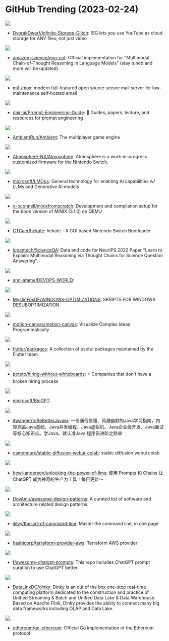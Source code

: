 # GitHub Trending (2023-02-24)

![](https://img.shields.io/badge/Rust-New%202-green?style=flat-square&logo=appveyor)
- [DvorakDwarf/Infinite-Storage-Glitch](https://github.com/DvorakDwarf/Infinite-Storage-Glitch): ISG lets you use YouTube as cloud storage for ANY files, not just video

![](https://img.shields.io/badge/Python-New%20682-green?style=flat-square&logo=appveyor)
- [amazon-science/mm-cot](https://github.com/amazon-science/mm-cot): Official implementation for "Multimodal Chain-of-Thought Reasoning in Language Models" (stay tuned and more will be updated)

![](https://img.shields.io/badge/Go-New%20613-green?style=flat-square&logo=appveyor)
- [mjl-/mox](https://github.com/mjl-/mox): modern full-featured open source secure mail server for low-maintenance self-hosted email

![](https://img.shields.io/badge/Jupyter%20Notebook-New%201-green?style=flat-square&logo=appveyor)
- [dair-ai/Prompt-Engineering-Guide](https://github.com/dair-ai/Prompt-Engineering-Guide): 🐙 Guides, papers, lecture, and resources for prompt engineering

![](https://img.shields.io/badge/Rust-New%20459-green?style=flat-square&logo=appveyor)
- [AmbientRun/Ambient](https://github.com/AmbientRun/Ambient): The multiplayer game engine

![](https://img.shields.io/badge/C%2B%2B-New%2043-green?style=flat-square&logo=appveyor)
- [Atmosphere-NX/Atmosphere](https://github.com/Atmosphere-NX/Atmosphere): Atmosphère is a work-in-progress customized firmware for the Nintendo Switch.

![](https://img.shields.io/badge/Python-New%2062-green?style=flat-square&logo=appveyor)
- [microsoft/LMOps](https://github.com/microsoft/LMOps): General technology for enabling AI capabilities w/ LLMs and Generative AI models

![](https://img.shields.io/badge/C-New%20276-green?style=flat-square&logo=appveyor)
- [o-oconnell/minixfromscratch](https://github.com/o-oconnell/minixfromscratch): Development and compilation setup for the book version of MINIX (3.1.0) on QEMU

![](https://img.shields.io/badge/C-New%2013-green?style=flat-square&logo=appveyor)
- [CTCaer/hekate](https://github.com/CTCaer/hekate): hekate - A GUI based Nintendo Switch Bootloader

![](https://img.shields.io/badge/Python-New%2025-green?style=flat-square&logo=appveyor)
- [lupantech/ScienceQA](https://github.com/lupantech/ScienceQA): Data and code for NeurIPS 2022 Paper "Learn to Explain: Multimodal Reasoning via Thought Chains for Science Question Answering".

![](https://img.shields.io/badge/none-New%2017-green?style=flat-square&logo=appveyor)
- [ann-afame/DEVOPS-WORLD](https://github.com/ann-afame/DEVOPS-WORLD): 

![](https://img.shields.io/badge/PowerShell-New%2064-green?style=flat-square&logo=appveyor)
- [MysticFoxDE/WINDOWS-OPTIMIZATIONS](https://github.com/MysticFoxDE/WINDOWS-OPTIMIZATIONS): SKRIPTS FOR WINDOWS DESUBOPTIMIZATION

![](https://img.shields.io/badge/TypeScript-New%20173-green?style=flat-square&logo=appveyor)
- [motion-canvas/motion-canvas](https://github.com/motion-canvas/motion-canvas): Visualize Complex Ideas Programmatically

![](https://img.shields.io/badge/Dart-New%2017-green?style=flat-square&logo=appveyor)
- [flutter/packages](https://github.com/flutter/packages): A collection of useful packages maintained by the Flutter team

![](https://img.shields.io/badge/JavaScript-New%2067-green?style=flat-square&logo=appveyor)
- [poteto/hiring-without-whiteboards](https://github.com/poteto/hiring-without-whiteboards): ⭐️ Companies that don't have a broken hiring process

![](https://img.shields.io/badge/Python-New%2082-green?style=flat-square&logo=appveyor)
- [microsoft/BioGPT](https://github.com/microsoft/BioGPT): 

![](https://img.shields.io/badge/Java-New%2034-green?style=flat-square&logo=appveyor)
- [itwanger/toBeBetterJavaer](https://github.com/itwanger/toBeBetterJavaer): 一份通俗易懂、风趣幽默的Java学习指南，内容涵盖Java基础、Java并发编程、Java虚拟机、Java企业级开发、Java面试等核心知识点。学Java，就认准Java 程序员进阶之路😄

![](https://img.shields.io/badge/Jupyter%20Notebook-New%20147-green?style=flat-square&logo=appveyor)
- [camenduru/stable-diffusion-webui-colab](https://github.com/camenduru/stable-diffusion-webui-colab): stable diffusion webui colab

![](https://img.shields.io/badge/none-New%20126-green?style=flat-square&logo=appveyor)
- [howl-anderson/unlocking-the-power-of-llms](https://github.com/howl-anderson/unlocking-the-power-of-llms): 使用 Prompts 和 Chains 让 ChatGPT 成为神奇的生产力工具！每日更新～

![](https://img.shields.io/badge/none-New%20187-green?style=flat-square&logo=appveyor)
- [DovAmir/awesome-design-patterns](https://github.com/DovAmir/awesome-design-patterns): A curated list of software and architecture related design patterns.

![](https://img.shields.io/badge/none-New%20364-green?style=flat-square&logo=appveyor)
- [jlevy/the-art-of-command-line](https://github.com/jlevy/the-art-of-command-line): Master the command line, in one page

![](https://img.shields.io/badge/Go-New%209-green?style=flat-square&logo=appveyor)
- [hashicorp/terraform-provider-aws](https://github.com/hashicorp/terraform-provider-aws): Terraform AWS provider

![](https://img.shields.io/badge/HTML-New%20505-green?style=flat-square&logo=appveyor)
- [f/awesome-chatgpt-prompts](https://github.com/f/awesome-chatgpt-prompts): This repo includes ChatGPT prompt curation to use ChatGPT better.

![](https://img.shields.io/badge/Java-New%209-green?style=flat-square&logo=appveyor)
- [DataLinkDC/dinky](https://github.com/DataLinkDC/dinky): Dinky is an out of the box one-stop real-time computing platform dedicated to the construction and practice of Unified Streaming & Batch and Unified Data Lake & Data Warehouse. Based on Apache Flink, Dinky provides the ability to connect many big data frameworks including OLAP and Data Lake.

![](https://img.shields.io/badge/Go-New%2026-green?style=flat-square&logo=appveyor)
- [ethereum/go-ethereum](https://github.com/ethereum/go-ethereum): Official Go implementation of the Ethereum protocol

